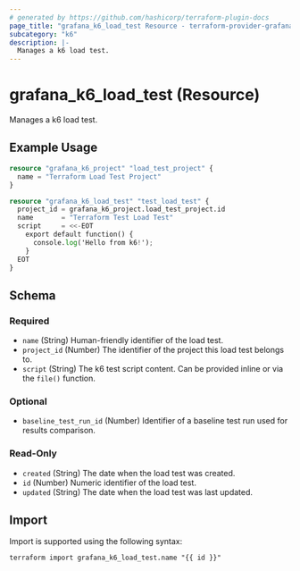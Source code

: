 ```yaml
---
# generated by https://github.com/hashicorp/terraform-plugin-docs
page_title: "grafana_k6_load_test Resource - terraform-provider-grafana"
subcategory: "k6"
description: |-
  Manages a k6 load test.
---
```


# grafana_k6_load_test (Resource)

Manages a k6 load test.

## Example Usage

```terraform
resource "grafana_k6_project" "load_test_project" {
  name = "Terraform Load Test Project"
}

resource "grafana_k6_load_test" "test_load_test" {
  project_id = grafana_k6_project.load_test_project.id
  name       = "Terraform Test Load Test"
  script     = <<-EOT
    export default function() {
      console.log('Hello from k6!');
    }
  EOT
}
```

<!-- schema generated by tfplugindocs -->
## Schema

### Required

- `name` (String) Human-friendly identifier of the load test.
- `project_id` (Number) The identifier of the project this load test belongs to.
- `script` (String) The k6 test script content. Can be provided inline or via the `file()` function.

### Optional

- `baseline_test_run_id` (Number) Identifier of a baseline test run used for results comparison.

### Read-Only

- `created` (String) The date when the load test was created.
- `id` (Number) Numeric identifier of the load test.
- `updated` (String) The date when the load test was last updated.

## Import

Import is supported using the following syntax:

```shell
terraform import grafana_k6_load_test.name "{{ id }}"
```
